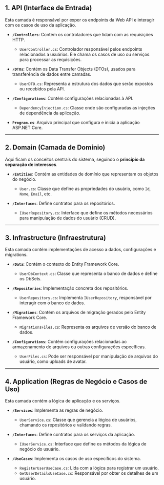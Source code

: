 
## **1. API (Interface de Entrada)**
Esta camada é responsável por expor os endpoints da Web API e interagir com os casos de uso da aplicação.

- **`/Controllers`**: Contém os controladores que lidam com as requisições HTTP.
  - `UserController.cs`: Controlador responsável pelos endpoints relacionados a usuários. Ele chama os casos de uso ou serviços para processar as requisições.

- **`/DTOs`**: Contém os Data Transfer Objects (DTOs), usados para transferência de dados entre camadas.
  - `UserDTO.cs`: Representa a estrutura dos dados que serão expostos ou recebidos pela API.

- **`/Configurations`**: Contém configurações relacionadas à API.
  - `DependencyInjection.cs`: Classe onde são configuradas as injeções de dependência da aplicação.

- **`Program.cs`**: Arquivo principal que configura e inicia a aplicação ASP.NET Core.

---

## **2. Domain (Camada de Domínio)**
Aqui ficam os conceitos centrais do sistema, seguindo o **princípio da separação de interesses**.

- **`/Entities`**: Contém as entidades de domínio que representam os objetos do negócio.
  - `User.cs`: Classe que define as propriedades do usuário, como `Id`, `Nome`, `Email`, etc.

- **`/Interfaces`**: Define contratos para os repositórios.
  - `IUserRepository.cs`: Interface que define os métodos necessários para manipulação de dados do usuário (CRUD).

---

## **3. Infrastructure (Infraestrutura)**
Esta camada contém implementações de acesso a dados, configurações e migrations.

- **`/Data`**: Contém o contexto do Entity Framework Core.
  - `UserDbContext.cs`: Classe que representa o banco de dados e define os DbSets.

- **`/Repositories`**: Implementação concreta dos repositórios.
  - `UserRepository.cs`: Implementa `IUserRepository`, responsável por interagir com o banco de dados.

- **`/Migrations`**: Contém os arquivos de migração gerados pelo Entity Framework Core.
  - `MigrationsFiles.cs`: Representa os arquivos de versão do banco de dados.

- **`/Configurations`**: Contém configurações relacionadas ao armazenamento de arquivos ou outras configurações específicas.
  - `UserFiles.cs`: Pode ser responsável por manipulação de arquivos do usuário, como uploads de avatar.

---

## **4. Application (Regras de Negócio e Casos de Uso)**
Esta camada contém a lógica de aplicação e os serviços.

- **`/Services`**: Implementa as regras de negócio.
  - `UserService.cs`: Classe que gerencia a lógica de usuários, chamando os repositórios e validando regras.

- **`/Interfaces`**: Define contratos para os serviços da aplicação.
  - `IUserService.cs`: Interface que define os métodos da lógica de negócio do usuário.

- **`/UseCases`**: Implementa os casos de uso específicos do sistema.
  - `RegisterUserUseCase.cs`: Lida com a lógica para registrar um usuário.
  - `GetUserDetailsUseCase.cs`: Responsável por obter os detalhes de um usuário.


